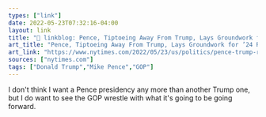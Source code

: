 ```yaml
---
types: ["link"]
date: 2022-05-23T07:32:16-04:00
layout: link
title: "🔗 linkblog: Pence, Tiptoeing Away From Trump, Lays Groundwork for ’24 Run - The New York Times'"
art_title: "Pence, Tiptoeing Away From Trump, Lays Groundwork for ’24 Run - The New York Times"
art_link: "https://www.nytimes.com/2022/05/23/us/politics/pence-trump-republicans-2024.html"
sources: ["nytimes.com"]
tags: ["Donald Trump","Mike Pence","GOP"]
---
```

I don't think I want a Pence presidency any more than another Trump one, but I do want to see the GOP wrestle with what it's going to be going forward.
 
